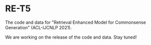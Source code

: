 # RE-T5
The code and data for "Retrieval Enhanced Model for Commonsense Generation" (ACL-IJCNLP 2021).

We are working on the release of the code and data. Stay tuned!
